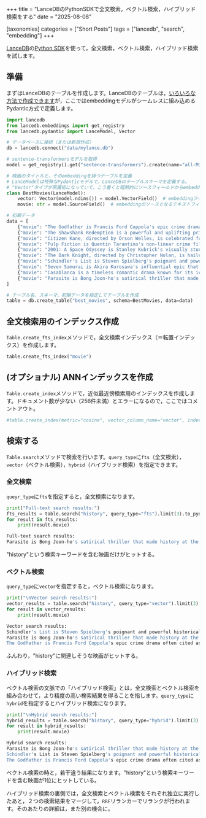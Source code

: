 +++
title = "LanceDBのPythonSDKで全文検索，ベクトル検索，ハイブリッド検索をする"
date = "2025-08-08"

[taxonomies]
categories = ["Short Posts"]
tags = ["lancedb", "search", "embedding"]
+++

[LanceDB](https://lancedb.github.io/lancedb/)の[Python SDK](https://lancedb.github.io/lancedb/python/python/)を使って，全文検索，ベクトル検索，ハイブリッド検索を試します。

## 準備

まずはLanceDBのテーブルを作成します。LanceDBのテーブルは，[いろいろな方法で作成できます](https://lancedb.github.io/lancedb/guides/tables/)が，ここではembeddingモデルがシームレスに組み込めるPydantic方式で定義します。

```python
import lancedb
from lancedb.embeddings import get_registry
from lancedb.pydantic import LanceModel, Vector

# データベースに接続（または新規作成）
db = lancedb.connect("data/mylance.db")

# sentence-transformersモデルを取得
model = get_registry().get("sentence-transformers").create(name="all-MiniLM-L6-v2")

# 映画のタイトルと，そのembeddingを持つテーブルを定義
# LanceModelは特殊なPydanticモデルで，LanceDBのテーブルスキーマを定義する。
# "Vector"タイプが黒魔術になっていて，こう書くと暗黙的にソースフィールドからembeddingが計算されて，vectorフィールドに格納される。
class BestMovies(LanceModel):
    vector: Vector(model.ndims()) = model.VectorField()  # embeddingフィールド
    movie: str = model.SourceField()  # embeddingのソースとなるテキストフィールド

# 初期データ
data = [
    {"movie": "The Godfather is Francis Ford Coppola's epic crime drama often cited as one of the greatest films ever made."},
    {"movie": "The Shawshank Redemption is a powerful and uplifting prison story that consistently tops audience polls."},
    {"movie": "Citizen Kane, directed by Orson Welles, is celebrated for its revolutionary cinematic techniques."},
    {"movie": "Pulp Fiction is Quentin Tarantino's non-linear crime film and a landmark of independent cinema."},
    {"movie": "2001: A Space Odyssey is Stanley Kubrick's visually stunning and philosophical science fiction epic."},
    {"movie": "The Dark Knight, directed by Christopher Nolan, is hailed for its dark themes and iconic villain."},
    {"movie": "Schindler's List is Steven Spielberg's poignant and powerful historical drama about the Holocaust."},
    {"movie": "Seven Samurai is Akira Kurosawa's influential epic that set the template for the modern action film."},
    {"movie": "Casablanca is a timeless romantic drama known for its iconic lines and performances."},
    {"movie": "Parasite is Bong Joon-ho's satirical thriller that made history at the Academy Awards."}
]

# テーブル名，スキーマ，初期データを指定してテーブルを作成
table = db.create_table("best_movies", schema=BestMovies, data=data)
```

## 全文検索用のインデックス作成

`Table.create_fts_index`メソッドで，全文検索インデックス（＝転置インデックス）を作成します。

```python
table.create_fts_index("movie")
```

## (オプショナル) ANNインデックスを作成

`Table.create_index`メソッドで，近似最近傍検索用のインデックスを作成します。ドキュメント数が少ない（256件未満）とエラーになるので，ここではコメントアウト。

```python
#table.create_index(metric="cosine", vector_column_name="vector", index_type="IVF_PQ")
```

## 検索する

`Table.search`メソッドで検索を行います。`query_type`に`fts`（全文検索），`vector`（ベクトル検索），`hybrid`（ハイブリッド検索）を指定できます。

### 全文検索

`queyr_type`に`fts`を指定すると，全文検索になります。

```python
print("Full-text search results:")
fts_results = table.search("history", query_type="fts").limit(3).to_pydantic(model=BestMovies)
for result in fts_results:
    print(result.movie)
```

```bash
Full-text search results:
Parasite is Bong Joon-ho's satirical thriller that made history at the Academy Awards.
```

"history"という検索キーワードを含む映画だけがヒットする。

### ベクトル検索

`query_type`に`vector`を指定すると，ベクトル検索になります。

```python
print("\nVector search results:")
vector_results = table.search("history", query_type="vector").limit(3).to_pydantic(model=BestMovies)
for result in vector_results:
    print(result.movie)
```

```bash
Vector search results:
Schindler's List is Steven Spielberg's poignant and powerful historical drama about the Holocaust.
Parasite is Bong Joon-ho's satirical thriller that made history at the Academy Awards.
The Godfather is Francis Ford Coppola's epic crime drama often cited as one of the greatest films ever made.
```

ふんわり，"history"に関連しそうな映画がヒットする。

### ハイブリッド検索

ベクトル検索の文脈での「ハイブリッド検索」とは，全文検索とベクトル検索を組み合わせて，より精度の高い検索結果を得ることを指します。`query_type`に`hybrid`を指定するとハイブリッド検索になります。

```python
print("\nHybrid search results:")
hybrid_results = table.search("history", query_type="hybrid").limit(3).to_pydantic(model=BestMovies)
for result in hybrid_results:
    print(result.movie)
```

```bash
Hybrid search results:
Parasite is Bong Joon-ho's satirical thriller that made history at the Academy Awards.
Schindler's List is Steven Spielberg's poignant and powerful historical drama about the Holocaust.
The Godfather is Francis Ford Coppola's epic crime drama often cited as one of the greatest films ever made.
```

ベクトル検索の時と，若干違う結果になります。"history"という検索キーワードを含む映画が1位にヒットしている。

ハイブリッド検索の裏側では，全文検索とベクトル検索をそれぞれ独立に実行したあと，２つの検索結果をマージして，`RRF`リランカーでリランクが行われます。そのあたりの詳細は，また別の機会に。